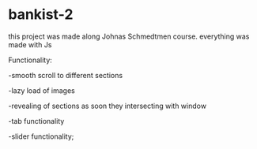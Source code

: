 # bankist-2

this project was made along Johnas Schmedtmen course.
everything was made with Js

Functionality: 

-smooth scroll to different sections

-lazy load of images

-revealing of sections as soon they intersecting with window

-tab functionality

-slider functionality;

